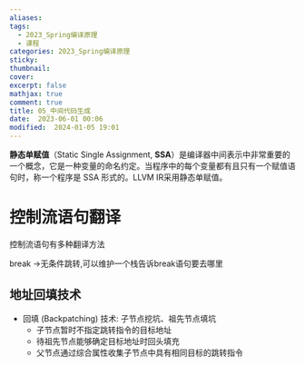 ```yaml
---
aliases: 
tags:
  - 2023_Spring编译原理
  - 课程
categories: 2023_Spring编译原理
sticky:
thumbnail:
cover: 
excerpt: false
mathjax: true
comment: true
title: 05_中间代码生成
date:  2023-06-01 00:06
modified:  2024-01-05 19:01
---
```


**静态单赋值**（Static Single Assignment, **SSA**）是编译器中间表示中非常重要的一个概念，它是一种变量的命名约定。当程序中的每个变量都有且只有一个赋值语句时，称一个程序是 SSA 形式的。LLVM IR采用静态单赋值。

# 控制流语句翻译

控制流语句有多种翻译方法

break ->无条件跳转,可以维护一个栈告诉break语句要去哪里

## 地址回填技术

- 回填 (Backpatching) 技术: 子节点挖坑、祖先节点填坑
	- 子节点暂时不指定跳转指令的目标地址 
	- 待祖先节点能够确定目标地址时回头填充
	- 父节点通过综合属性收集子节点中具有相同目标的跳转指令

